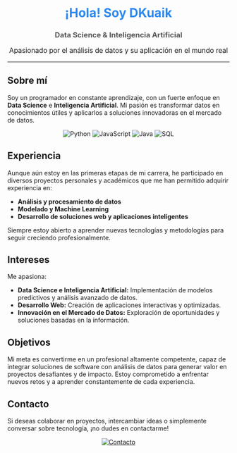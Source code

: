 <div align="center">
  <h1 style="color: #2d89ef;">¡Hola! Soy DKuaik</h1>
  <h3 style="color: #555;">Data Science & Inteligencia Artificial</h3>
  <p style="font-size: 1.1em;">Apasionado por el análisis de datos y su aplicación en el mundo real</p>
  <!-- Puedes incluir una imagen de perfil o logo aquí -->
  <!-- <img src="URL_DE_TU_IMAGEN" alt="DKuaik" width="150px"> -->
</div>

<hr>

## Sobre mí

Soy un programador en constante aprendizaje, con un fuerte enfoque en **Data Science** e **Inteligencia Artificial**. Mi pasión es transformar datos en conocimientos útiles y aplicarlos a soluciones innovadoras en el mercado de datos.

<div align="center">
  <!-- Badges de habilidades y tecnologías -->
  <img src="https://img.shields.io/badge/Python-3776AB?style=for-the-badge&logo=python&logoColor=white" alt="Python">
  <img src="https://img.shields.io/badge/JavaScript-F7DF1E?style=for-the-badge&logo=javascript&logoColor=black" alt="JavaScript">
  <img src="https://img.shields.io/badge/Java-007396?style=for-the-badge&logo=java&logoColor=white" alt="Java">
  <img src="https://img.shields.io/badge/SQL-4479A1?style=for-the-badge&logo=MySQL&logoColor=white" alt="SQL">
</div>

## Experiencia

Aunque aún estoy en las primeras etapas de mi carrera, he participado en diversos proyectos personales y académicos que me han permitido adquirir experiencia en:
- **Análisis y procesamiento de datos**
- **Modelado y Machine Learning**
- **Desarrollo de soluciones web y aplicaciones inteligentes**

Siempre estoy abierto a aprender nuevas tecnologías y metodologías para seguir creciendo profesionalmente.

## Intereses

Me apasiona:
- **Data Science e Inteligencia Artificial:** Implementación de modelos predictivos y análisis avanzado de datos.
- **Desarrollo Web:** Creación de aplicaciones interactivas y optimizadas.
- **Innovación en el Mercado de Datos:** Exploración de oportunidades y soluciones basadas en la información.

## Objetivos

Mi meta es convertirme en un profesional altamente competente, capaz de integrar soluciones de software con análisis de datos para generar valor en proyectos desafiantes y de impacto. Estoy comprometido a enfrentar nuevos retos y a aprender constantemente de cada experiencia.

## Contacto

Si deseas colaborar en proyectos, intercambiar ideas o simplemente conversar sobre tecnología, ¡no dudes en contactarme!

<div align="center">
  <a href="mailto:enrq.rios.f@gmail.com">
    <img src="https://img.shields.io/badge/Contacto-enrq.rios.f@gmail.com-D14836?style=for-the-badge&logo=Gmail&logoColor=white" alt="Contacto">
  </a>
</div>
